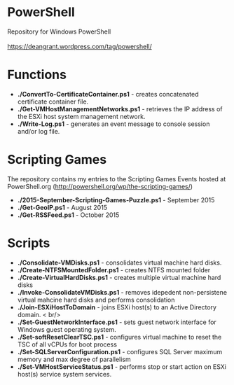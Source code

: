 # PowerShell
Repository for Windows PowerShell <br />
<br />
https://deangrant.wordpress.com/tag/powershell/

# Functions 
* **./ConvertTo-CertificateContainer.ps1** - creates concatenated certificate container file.  <br />
* **./Get-VMHostManagementNetworks.ps1** - retrieves the IP address of the ESXi host system management network.  <br />
* **./Write-Log.ps1** - generates an event message to console session and/or log file.  <br />

# Scripting Games 

The repository contains my entries to the Scripting Games Events hosted at PowerShell.org (http://powershell.org/wp/the-scripting-games/) <br />

* **./2015-September-Scripting-Games-Puzzle.ps1** - September 2015 <br />
* **./Get-GeoIP.ps1** - August 2015 <br />
* **./Get-RSSFeed.ps1** - October 2015 <br />

# Scripts 

* **./Consolidate-VMDisks.ps1** - consolidates virtual machine hard disks. <br />
* **./Create-NTFSMountedFolder.ps1** - creates NTFS mounted folder <br />
* **./Create-VirtualHardDisks.ps1** - creates multiple virtual machine hard disks <br />
* **./Invoke-ConsolidateVMDisks.ps1** - removes idepedent non-persistene virtual mahcine hard disks and performs consolidation <br />
* **./Join-ESXiHostToDomain** - joins ESXi host(s) to an Active Directory domain. < br/>
* **./Set-GuestNetworkInterface.ps1** - sets guest network interface for Windows guest operating system. <br />
* **./Set-softResetClearTSC.ps1** - configures virtual machine to  reset the TSC of all vCPUs for boot process <br />
* **./Set-SQLServerConfiguration.ps1** - configures SQL Server maximum memory and max degree of parallelism <br />
* **./Set-VMHostServiceStatus.ps1** - performs stop or start action on ESXi host(s) service system services.   <br />
